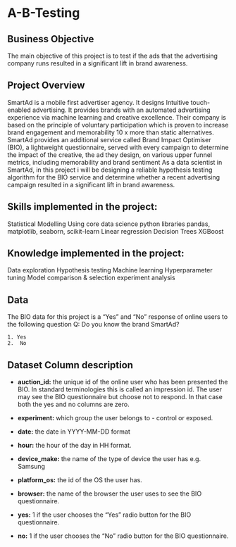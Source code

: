 # A-B-Testing
## Business Objective
The main objective of this project is to test if the ads that the advertising company runs resulted in a significant lift in brand awareness.

## Project Overview
SmartAd is a mobile first advertiser agency. It designs Intuitive touch-enabled advertising. It provides brands with an automated advertising experience via machine learning and creative excellence. Their company is based on the principle of voluntary participation which is proven to increase brand engagement and memorability 10 x more than static alternatives. SmartAd provides an additional service called Brand Impact Optimiser (BIO), a lightweight questionnaire, served with every campaign to determine the impact of the creative, the ad they design, on various upper funnel metrics, including memorability and brand sentiment As a data scientist in SmartAd, in this project i will be designing a reliable hypothesis testing algorithm for the BIO service and determine whether a recent advertising campaign resulted in a significant lift in brand awareness.

## Skills implemented in the project:
Statistical Modelling
Using core data science python libraries pandas, matplotlib, seaborn, scikit-learn
Linear regression
Decision Trees
XGBoost
## Knowledge implemented in the project:
Data exploration
Hypothesis testing
Machine learning
Hyperparameter tuning
Model comparison & selection
experiment analysis
## Data
The BIO data for this project is a “Yes” and “No” response of online users to the following question
Q: Do you know the brand SmartAd?

	1. Yes
	2.  No
## Dataset Column description
- **auction_id:** the unique id of the online user who has been presented the BIO. In standard terminologies this is called an impression id. The user may see the BIO questionnaire but choose not to respond. In that case both the yes and no columns are zero.

- **experiment:** which group the user belongs to - control or exposed.

- **date:** the date in YYYY-MM-DD format

- **hour:** the hour of the day in HH format.

- **device_make:** the name of the type of device the user has e.g. Samsung

- **platform_os:** the id of the OS the user has.

- **browser:** the name of the browser the user uses to see the BIO questionnaire.

- **yes:** 1 if the user chooses the “Yes” radio button for the BIO questionnaire.

- **no:** 1 if the user chooses the “No” radio button for the BIO questionnaire.
